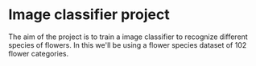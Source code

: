 # Image classifier project

The aim of the project is to train a image classifier to recognize different species of flowers. In this we'll be using a flower species dataset of 102 flower categories.
